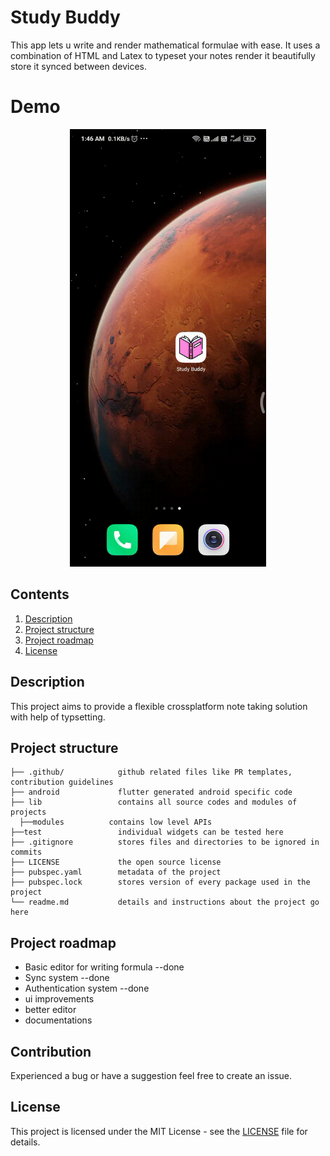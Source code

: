 # Study Buddy

This app lets u write and render mathematical formulae with ease. It uses a combination of HTML and Latex to typeset your notes render it beautifully store it synced between devices.

# Demo
<div style='text-align:center'><img src='./screens/_gif.gif' height=700 ></div>

## Contents

1. [Description](#description)
1. [Project structure](#project-structure)
1. [Project roadmap](#project-roadmap)
1. [License](#license)

## Description
This project aims to provide a flexible crossplatform note taking solution with help of typsetting. 
## Project structure

```
├── .github/            github related files like PR templates, contribution guidelines
├── android             flutter generated android specific code
├── lib                 contains all source codes and modules of projects
  ├──modules          contains low level APIs
├──test                 individual widgets can be tested here
├── .gitignore          stores files and directories to be ignored in commits
├── LICENSE             the open source license
├── pubspec.yaml        metadata of the project
├── pubspec.lock        stores version of every package used in the project
└── readme.md           details and instructions about the project go here

```

## Project roadmap
- Basic editor for writing formula --done
- Sync system --done
- Authentication system --done
- ui improvements
- better editor
- documentations

## Contribution
Experienced a bug or have a suggestion feel free to create an issue.
## License

This project is licensed under the MIT License - see the [LICENSE](LICENSE) file for details.